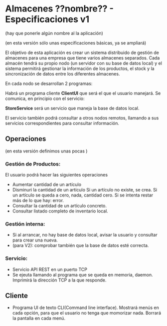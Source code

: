 # Almacenes ??nombre?? -  Especificaciones v1
(hay que ponerle algún nombre al la aplicación)

(en esta versión sólo unas especificaciones básicas, ya se ampliará)

El objetivo de esta aplicación es crear un sistema distribuido de gestión de almacenes para una empresa que tiene varios almacenes separados. Cada almacén tendrá su propio nodo (un servidor con su base de datos local) y el sistema permitirá gestionar la información de los productos, el stock y la sincronización de datos entre los 
diferentes almacenes.

En cada nodo se desarrollan 2 programas:

Habrá un programa cliente __ClientUI__ que será el que el usuario manejará. Se comunica, en principio con el servicio:

__StoreService__ será un servicio que maneja la base de datos local.

El servicio también podrá consultar a otros nodos remotos, llamando a sus servicios correspondientes para consultar información. 

## Operaciones
(en esta versión definimos unas pocas )
### Gestión de Productos:
El usuario podrá hacer las siguientes operaciones
 - Aumentar cantidad de un artículo
 - Disminuri la cantidad de un artículo
 Si un artículo no existe, se crea.
 Si un artículo se queda a cero, nada, cantidad cero.
 Si se intenta restar más de lo que hay: error.
 - Consultar la cantidad de un artículo concreto.
 - Consultar listado completo de inventario local.

### Gestión interna:
 - Si al arrancar, no hay base de datos local, avisar la usuario y consultar para crear una nueva.
 - (para V2): comprobar también que la base de datos esté correcta.


### Servicio:
- Servicio API REST en un puerto TCP
- Se ejeuta llamando al programa que se queda en memoria, daemon. Imprimirá la dirección TCP a la que responde.

## Cliente
- Programa UI de texto CLI(Command line interface). Mostrará menús en cada opción, para que el usuario no tenga que momorizar nada. Borrará la pantalla en cada menú.
